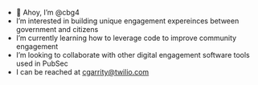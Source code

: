 - 👋 Ahoy, I’m @cbg4
- I’m interested in building unique engagement expereinces between government and citizens
- I’m currently learning how to leverage code to improve community engagement
- I’m looking to collaborate with other digital engagement software tools used in PubSec
- I can be reached at cgarrity@twilio.com
